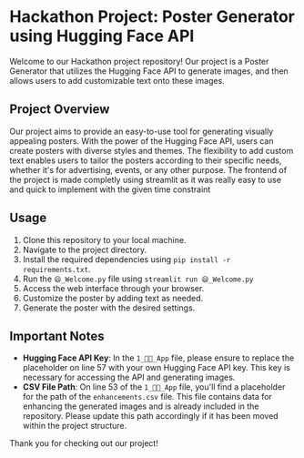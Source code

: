# Hackathon Project: Poster Generator using Hugging Face API

Welcome to our Hackathon project repository! Our project is a Poster Generator that utilizes the Hugging Face API to generate images, and then allows users to add customizable text onto these images.

## Project Overview

Our project aims to provide an easy-to-use tool for generating visually appealing posters. With the power of the Hugging Face API, users can create posters with diverse styles and themes. The flexibility to add custom text enables users to tailor the posters according to their specific needs, whether it's for advertising, events, or any other purpose. The frontend of the project is made completly using streamlit as it was really easy to use and quick to implement with the given time constraint

## Usage

1. Clone this repository to your local machine.
2. Navigate to the project directory.
3. Install the required dependencies using `pip install -r requirements.txt`.
4. Run the `😄_Welcome.py` file using `streamlit run 😄_Welcome.py`
5. Access the web interface through your browser.
6. Customize the poster by adding text as needed.
7. Generate the poster with the desired settings.

## Important Notes

- **Hugging Face API Key**: In the `1_👩‍💻_App` file, please ensure to replace the placeholder on line 57 with your own Hugging Face API key. This key is necessary for accessing the API and generating images.
- **CSV File Path**: On line 53 of the `1_👩‍💻_App` file, you'll find a placeholder for the path of the `enhancements.csv` file. This file contains data for enhancing the generated images and is already included in the repository. Please update this path accordingly if it has been moved within the project structure.


Thank you for checking out our project!

